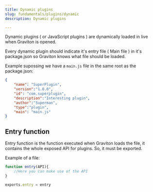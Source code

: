 ```yaml
---
title: Dynamic plugins
slug: fundamentals/plugins/dynamic
description: Dynamic plugins

---
```



Dynamic plugins ( or JavaScript plugins ) are dynamically loaded in live when Graviton is opened.

Every dynamic plugin should indicate it's entry file ( Main file ) in it's package.json so Graviton knows what file should be loaded.

Example supossing we have a `main.js` file in the same root as the package.json:

```json
{
	"name": "SuperPlugin",
	"version":"1.0.0",
	"id": "com.superplugin",
	"description":"Interesting plugin",
	"author":"Superman",
	"type":"plugin",
	"main": "main.js"
}
```

## Entry function

Entry function is the function executed when Graviton loads the file, it contains the whole exposed API for plugins. 
So, it must be exported.

Example of a file:

```js
function entry(API){
    //Here you can make use of the API
}

exports.entry = entry
```